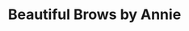 ---
title: "Beautiful Brows by Annie"
url: /williamsburg/beautiful-brows-by-annie/
shop: hairdresser
---